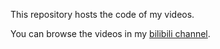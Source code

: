 This repository hosts the code of my videos.

You can browse the videos in my [bilibili channel](https://space.bilibili.com/150118841).
